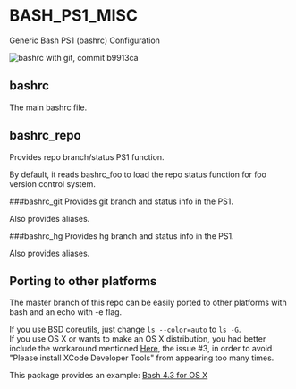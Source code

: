 BASH_PS1_MISC
=============

Generic Bash PS1 (bashrc) Configuration

![bashrc with git, commit b9913ca](http://ibin.co/1QscpgR0BOyN)

bashrc
---
The main bashrc file.

bashrc\_repo
---
Provides repo branch/status PS1 function.

By default, it reads bashrc\_foo to load the repo status function for
foo version control system.

###bashrc\_git
Provides git branch and status info in the PS1.

Also provides aliases.

###bashrc\_hg
Provides hg branch and status info in the PS1.

Also provides aliases.

Porting to other platforms
---
The master branch of this repo can be easily ported to other platforms with bash and an echo with -e flag.

If you use BSD coreutils, just change `ls --color=auto` to `ls -G`.<br />
If you use OS X or wants to make an OS X distribution, you had better
include the workaround mentioned [Here](https://github.com/AOSC-Dev/BASH_PS1_MISC/issues/3),
the issue #3, in order to avoid "Please install XCode
Developer Tools" from appearing too many times.

This package provides an example: [Bash 4.3 for OS X](http://pan.baidu.com/s/1c0xlkFu)
